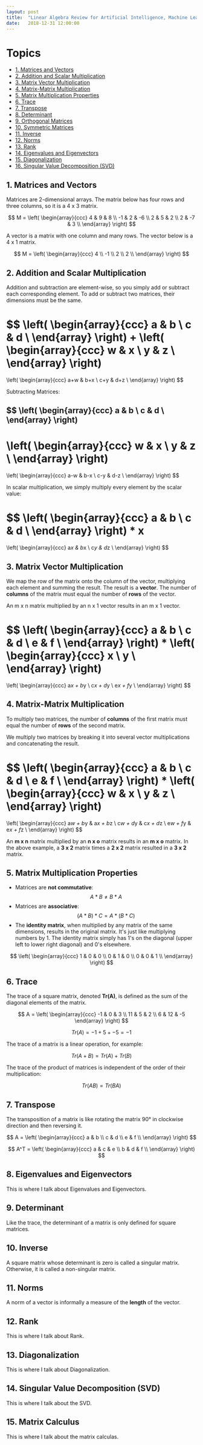 ```yaml
---
layout: post
title:  "Linear Algebra Review for Artificial Intelligence, Machine Learning, Deep Learning"
date:   2018-12-31 12:00:00
---
```


# Topics
- [1. Matrices and Vectors](#1-matrices-and-vectors)
- [2. Addition and Scalar Multiplication](#2-addition-and-scalar-multiplication)
- [3. Matrix Vector Multiplication](#3-matrix-vector-multiplication)
- [4. Matrix-Matrix Multiplication](#4-matrix-matrix-multiplication)
- [5. Matrix Multiplication Properties](#5-matrix-multiplication-properties)
- [6. Trace](#6-trace)
- [7. Transpose](#7-transpose)
- [8. Determinant](#8-determinant)
- [9. Orthogonal Matrices](#9-orthogonal-matrices)
- [10. Symmetric Matrices](#10-symmetric-matrices)
- [11. Inverse](#11-inverse)
- [12. Norms](#12-norms)
- [13. Rank](#13-rank)
- [14. Eigenvalues and Eigenvectors](#14-eigenvalues-eigenvectors)
- [15. Diagonalization](#15-diagonalization)
- [16. Singular Value Decomposition (SVD)](#16-singular-value-decomposition)

## 1. Matrices and Vectors
Matrices are 2-dimensional arrays. The matrix below has four rows and three columns, so it is a 4 x 3 matrix. 

$$
M = \left( \begin{array}{ccc}
 4 &  9 &  8 \\
-1 &  2 & -6 \\
 2 &  5 &  2 \\
 2 & -7 &  3 \\
\end{array} \right)
$$

A vector is a matrix with one column and many rows. The vector below is a 4 x 1 matrix.

$$
M = \left( \begin{array}{ccc}
 4 \\
-1 \\
 2 \\
 2 \\
\end{array} \right)
$$

## 2. Addition and Scalar Multiplication
Addition and subtraction are element-wise, so you simply add or subtract each corresponding element. To add or subtract two matrices, their dimensions must be the same.

$$
\left( \begin{array}{ccc}
a & b \\
c & d \\
\end{array} \right)
+
\left( \begin{array}{ccc}
w & x \\
y & z \\
\end{array} \right)
=
\left( \begin{array}{ccc}
a+w & b+x \\
c+y & d+z \\
\end{array} \right)
$$

Subtracting Matrices:

$$
\left( \begin{array}{ccc}
a & b \\
c & d \\
\end{array} \right)
-
\left( \begin{array}{ccc}
w & x \\
y & z \\
\end{array} \right)
=
\left( \begin{array}{ccc}
a-w & b-x \\
c-y & d-z \\
\end{array} \right)
$$

In scalar multiplication, we simply multiply every element by the scalar value:

$$
\left( \begin{array}{ccc}
a & b \\
c & d \\
\end{array} \right)
*
x
=
\left( \begin{array}{ccc}
a*x & b*x \\
c*y & d*z \\
\end{array} \right)
$$

## 3. Matrix Vector Multiplication
We map the row of the matrix onto the column of the vector, multiplying each element and summing the result. The result is a **vector**. The number of **columns** of the matrix must equal the number of **rows** of the vector. 

An m x n matrix multiplied by an n x 1 vector results in an m x 1 vector.

$$
\left( \begin{array}{ccc}
a & b \\
c & d \\
e & f \\
\end{array} \right)
*
\left( \begin{array}{ccc}
x \\
y \\
\end{array} \right)
=
\left( \begin{array}{ccc}
a*x + b*y \\
c*x + d*y \\
e*x + f*y \\
\end{array} \right)
$$

## 4. Matrix-Matrix Multiplication
To multiply two matrices, the number of **columns** of the first matrix must equal the number of **rows** of the second matrix. 

We multiply two matrices by breaking it into several vector multiplications and concatenating the result.

$$
\left( \begin{array}{ccc}
a & b \\
c & d \\
e & f \\
\end{array} \right)
*
\left( \begin{array}{ccc}
w & x \\
y & z \\
\end{array} \right)
=
\left( \begin{array}{ccc}
a*w + b*y & a*x + b*z \\
c*w + d*y & c*x + d*z \\
e*w + f*y & e*x + f*z \\
\end{array} \right)
$$

An **m x n** matrix multiplied by an **n x o** matrix results in an **m x o** matrix. In the above example, a **3 x 2** matrix times a **2 x 2** matrix resulted in a **3 x 2** matrix.

## 5. Matrix Multiplication Properties
- Matrices are **not commutative**: $$A*B \ne B*A$$
- Matrices are **associative**: $$(A*B)*C = A*(B*C)$$
- The **identity matrix**, when multiplied by any matrix of the same dimensions, results in the original matrix. It's just like multiplying numbers by 1. The identity matrix simply has 1's on the diagonal (upper left to lower right diagonal) and 0's elsewhere.

$$
\left( \begin{array}{ccc}
1 & 0 & 0 \\
0 & 1 & 0 \\
0 & 0 & 1 \\
\end{array} \right)
$$

## 6. Trace
The trace of a square matrix, denoted **Tr(A)**, is defined as the sum of the diagonal elements of the matrix.

$$
A = \left( \begin{array}{ccc}
-1 & 0 & 3 \\
11 & 5 & 2 \\
6 & 12 & -5
\end{array} \right)
$$

$$
Tr(A) = -1 + 5 + -5 = -1
$$

The trace of a matrix is a linear operation, for example:

$$
Tr(A + B) = Tr(A) + Tr(B)
$$

The trace of the product of matrices is independent of the order of their multiplication:

$$
Tr(AB) = Tr(BA)
$$

## 7. Transpose
The transposition of a matrix is like rotating the matrix 90° in clockwise direction and then reversing it.

$$
A = \left( \begin{array}{ccc}
a & b \\
c & d \\
e & f \\
\end{array} \right)
$$

$$
A^T = \left( \begin{array}{ccc}
a & c & e \\
b & d & f \\
\end{array} \right)
$$

## 8. Eigenvalues and Eigenvectors
This is where I talk about Eigenvalues and Eigenvectors.

## 9. Determinant
Like the trace, the determinant of a matrix is only defined for square matrices.

## 10. Inverse
A square matrix whose determinant is zero is called a singular matrix. Otherwise, it is called a non-singular matrix.

## 11. Norms
A norm of a vector is informally a measure of the **length** of the vector.

## 12. Rank
This is where I talk about Rank.

## 13. Diagonalization
This is where I talk about Diagonalization.

## 14. Singular Value Decomposition (SVD)
This is where I talk about the SVD.

## 15. Matrix Calculus
This is where I talk about the matrix calculas.